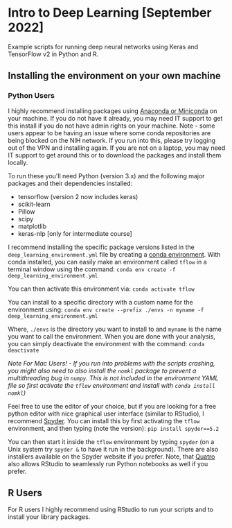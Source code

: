 # Intro to Deep Learning [September 2022]

Example scripts for running deep neural networks using Keras and TensorFlow v2 in Python and R.

## Installing the environment on your own machine

### Python Users

I highly recommend installing packages using [Anaconda or Miniconda](https://repo.anaconda.com/) on your machine. If you do not have it already, you may need IT support to get this install if you do not have admin rights on your machine. Note - some users appear to be having an issue where some conda repositories are being blocked on the NIH network. If you run into this, please try logging out of the VPN and installing again. If you are not on a laptop, you may need IT support to get around this or to download the packages and install them locally.


To run these you'll need Python (version 3.x) and the following major packages and their dependencies installed:
  * tensorflow (version 2 now includes keras)
  * scikit-learn
  * Pillow
  * scipy
  * matplotlib
  * keras-nlp [only for intermediate course]
 
I recommend installing the specific package versions listed in the `deep_learning_environment.yml` file by creating a [conda environment](https://conda.io/projects/conda/en/latest/user-guide/tasks/manage-environments.html). With conda installed, you can easily make an environment called `tflow` in a terminal window using the command:
`conda env create -f deep_learning_environment.yml`

You can then activate this environment via:
`conda activate tflow`

You can install to a specific directory with a custom name for the environment using:
`conda env create --prefix ./envs -n myname -f deep_learning_environment.yml`

Where, `./envs` is the directory you want to install to and `myname` is the name you want to call the environment. When you are done with your analysis, you can simply deactivate the environment with the command:
`conda deactivate`

*Note For Mac Users! - If you run into problems with the scripts crashing, you might also need to also install the `nomkl` package to prevent a multithreading bug in `numpy`. This is not included in the environment YAML file so first activate the `tflow` environment and install with `conda install nomkl`)*

Feel free to use the editor of your choice, but if you are looking for a free python editor with nice graphical user interface (similar to RStudio), I recommend [Spyder](https://www.spyder-ide.org/). You can install this by first activating the `tflow` environment, and then typing (note the version):
`pip install spyder==5.2`

You can then start it inside the `tflow` environment by typing `spyder` (on a Unix system try `spyder &` to have it run in the background). There are also installers available on the Spyder website if you prefer. Note, that [Quatro](https://quarto.org/docs/tools/rstudio.html) also allows RStudio to seamlessly run Python notebooks as well if you prefer.

## R Users

For R users I highly recommend using RStudio to run your scripts and to install your library packages. 
